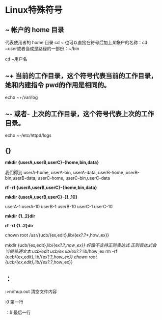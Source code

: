 ﻿# Linux特殊符号

## ~ 帐户的 home 目录

代表使用者的 home 目录 cd ~ 也可以直接在符号后加上某帐户的名称：cd ~user或者当成是路径的一部份：~/bin

cd ~用户名

## ~+ 当前的工作目录，这个符号代表当前的工作目录，她和内建指令 pwd的作用是相同的。

 echo ~+/var/log

## ~- 或者- 上次的工作目录，这个符号代表上次的工作目录。 

echo ~-/etc/httpd/logs


## {}

__mkdir {userA,userB,userC}-{home,bin,data}__

我们得到 userA-home, userA-bin, userA-data, userB-home, userB-bin,userB-data, userC-home, userC-bin,userC-data

__rf -rf  {userA,userB,userC}-{home,bin,data}__

__mkdir {userA,userB,userC}-{1..10}__

 userA-1  userA-10
 userB-1  userB-10
 userC-1  userC-10

__mkdir {1..2}dir__

__rf -rf {1..2}dir__

chown root /usr/{ucb/{ex,edit},lib/{ex?.?*,how_ex}}

mkdir {ucb/{ex,edit},lib/{ex?.?*,how_ex}}  好像不支持正则表达式 正则表达式会当做普通文本  ucb/edit ucb/ex lib/ex?.?*  lib/how_ex
rm -rf {ucb/{ex,edit},lib/{ex?.?*,how_ex}}
chown root {ucb/{ex,edit},lib/{ex?.?*,how_ex}}

## ：

:>nohup.out  清空文件内容

:0 第一行

：$ 最后一行




